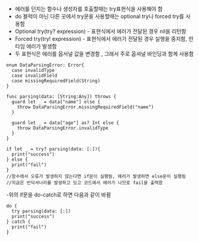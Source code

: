 - 에러를 던지는 함수나 생성자를 호춣할때는 try표현식을 사용해야 함
- do 블럭이 아닌 다른 곳에서 try문을 사용할때는 optional try나 forced try를 사용함
- Optional try(try? expression) - 표현식에서 에러가 전달된 경우 nil을 리턴함
- Forced try(try! expression) - 표현식에서 에러가 전달된 경우 실행을 중지함, 런타임 에러가 발생함
- 두 표현식은 에러를 옵서널 값을 변경함 , 그래서 주로 옵셔널 바인딩과 함께 사용함

```
enum DataParsingError: Error{
  case invalidType
  case invalidField
  case missingRequiredField(String)
}

func parsing(data: [String:Any]) throws {
  guard let _ = data["name"] else {
    throw DataParsingError.missingRequiredField("name")
  }
  
  guard let _ = data["age"] as? Int else {
    throw DataParsingError.invalidType
  }
}

if let _ = try? parsing(data: [:]){
  print("success")
} else {
  print("fail")
}
//함수에서 오류가 발생하지 않는다면 if문이 실행됨, 에러가 발생하면 else문이 실행됨
//지금은 빈딕셔너리를 발생하고 있고 코드에서 에러가 나므로 fail을 출력함
```

-위의 if문을 do-catch로 하면 다음과 같이 바뀜
```
do {
  try parsing(data: [:])
  print("success")
} catch {
  print("fail")
}

```
